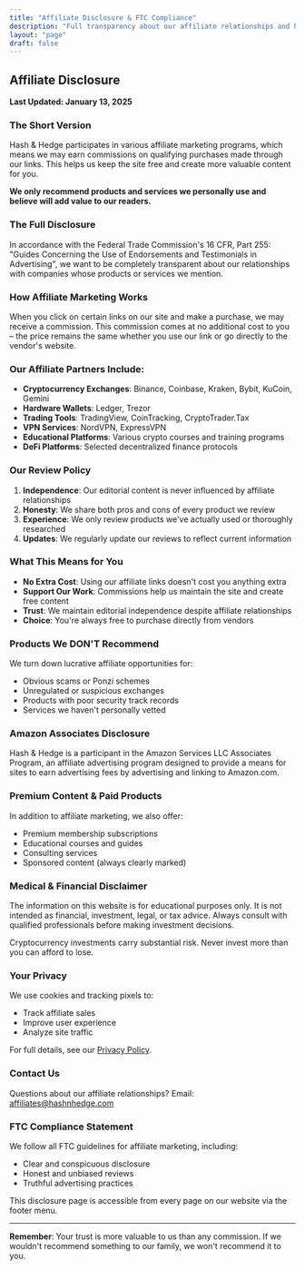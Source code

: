```yaml
---
title: "Affiliate Disclosure & FTC Compliance"
description: "Full transparency about our affiliate relationships and how we monetize Hash & Hedge"
layout: "page"
draft: false
---
```


## Affiliate Disclosure

**Last Updated: January 13, 2025**

### The Short Version

Hash & Hedge participates in various affiliate marketing programs, which means we may earn commissions on qualifying purchases made through our links. This helps us keep the site free and create more valuable content for you.

**We only recommend products and services we personally use and believe will add value to our readers.**

### The Full Disclosure

In accordance with the Federal Trade Commission's 16 CFR, Part 255: "Guides Concerning the Use of Endorsements and Testimonials in Advertising", we want to be completely transparent about our relationships with companies whose products or services we mention.

### How Affiliate Marketing Works

When you click on certain links on our site and make a purchase, we may receive a commission. This commission comes at no additional cost to you – the price remains the same whether you use our link or go directly to the vendor's website.

### Our Affiliate Partners Include:

- **Cryptocurrency Exchanges**: Binance, Coinbase, Kraken, Bybit, KuCoin, Gemini
- **Hardware Wallets**: Ledger, Trezor
- **Trading Tools**: TradingView, CoinTracking, CryptoTrader.Tax
- **VPN Services**: NordVPN, ExpressVPN
- **Educational Platforms**: Various crypto courses and training programs
- **DeFi Platforms**: Selected decentralized finance protocols

### Our Review Policy

1. **Independence**: Our editorial content is never influenced by affiliate relationships
2. **Honesty**: We share both pros and cons of every product we review
3. **Experience**: We only review products we've actually used or thoroughly researched
4. **Updates**: We regularly update our reviews to reflect current information

### What This Means for You

- **No Extra Cost**: Using our affiliate links doesn't cost you anything extra
- **Support Our Work**: Commissions help us maintain the site and create free content
- **Trust**: We maintain editorial independence despite affiliate relationships
- **Choice**: You're always free to purchase directly from vendors

### Products We DON'T Recommend

We turn down lucrative affiliate opportunities for:
- Obvious scams or Ponzi schemes
- Unregulated or suspicious exchanges
- Products with poor security track records
- Services we haven't personally vetted

### Amazon Associates Disclosure

Hash & Hedge is a participant in the Amazon Services LLC Associates Program, an affiliate advertising program designed to provide a means for sites to earn advertising fees by advertising and linking to Amazon.com.

### Premium Content & Paid Products

In addition to affiliate marketing, we also offer:
- Premium membership subscriptions
- Educational courses and guides
- Consulting services
- Sponsored content (always clearly marked)

### Medical & Financial Disclaimer

The information on this website is for educational purposes only. It is not intended as financial, investment, legal, or tax advice. Always consult with qualified professionals before making investment decisions.

Cryptocurrency investments carry substantial risk. Never invest more than you can afford to lose.

### Your Privacy

We use cookies and tracking pixels to:
- Track affiliate sales
- Improve user experience
- Analyze site traffic

For full details, see our [Privacy Policy](/privacy).

### Contact Us

Questions about our affiliate relationships? Email: affiliates@hashnhedge.com

### FTC Compliance Statement

We follow all FTC guidelines for affiliate marketing, including:
- Clear and conspicuous disclosure
- Honest and unbiased reviews
- Truthful advertising practices

This disclosure page is accessible from every page on our website via the footer menu.

---

**Remember**: Your trust is more valuable to us than any commission. If we wouldn't recommend something to our family, we won't recommend it to you.